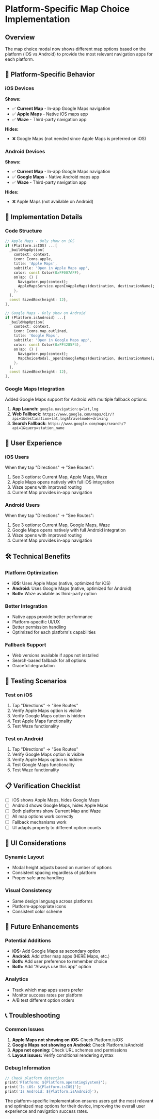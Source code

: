 # Platform-Specific Map Choice Implementation

## Overview

The map choice modal now shows different map options based on the platform (iOS vs Android) to provide the most relevant navigation apps for each platform.

## 🎯 **Platform-Specific Behavior**

### iOS Devices
**Shows:**
- ✅ **Current Map** - In-app Google Maps navigation
- ✅ **Apple Maps** - Native iOS maps app
- ✅ **Waze** - Third-party navigation app

**Hides:**
- ❌ Google Maps (not needed since Apple Maps is preferred on iOS)

### Android Devices
**Shows:**
- ✅ **Current Map** - In-app Google Maps navigation
- ✅ **Google Maps** - Native Android maps app
- ✅ **Waze** - Third-party navigation app

**Hides:**
- ❌ Apple Maps (not available on Android)

## 🔧 **Implementation Details**

### Code Structure
```dart
// Apple Maps - Only show on iOS
if (Platform.isIOS) ...[
  _buildMapOption(
    context: context,
    icon: Icons.apple,
    title: 'Apple Maps',
    subtitle: 'Open in Apple Maps app',
    color: const Color(0xFF007AFF),
    onTap: () {
      Navigator.pop(context);
      AppleMapsService.openInAppleMaps(destination, destinationName);
    },
  ),
  const SizedBox(height: 12),
],

// Google Maps - Only show on Android
if (Platform.isAndroid) ...[
  _buildMapOption(
    context: context,
    icon: Icons.map_outlined,
    title: 'Google Maps',
    subtitle: 'Open in Google Maps app',
    color: const Color(0xFF4285F4),
    onTap: () {
      Navigator.pop(context);
      MapChoiceModal._openInGoogleMaps(destination, destinationName);
    },
  ),
  const SizedBox(height: 12),
],
```

### Google Maps Integration
Added Google Maps support for Android with multiple fallback options:

1. **App Launch:** `google.navigation:q=lat,lng`
2. **Web Fallback:** `https://www.google.com/maps/dir/?api=1&destination=lat,lng&travelmode=driving`
3. **Search Fallback:** `https://www.google.com/maps/search/?api=1&query=station_name`

## 📱 **User Experience**

### iOS Users
When they tap "Directions" → "See Routes":
1. See 3 options: Current Map, Apple Maps, Waze
2. Apple Maps opens natively with full iOS integration
3. Waze opens with improved routing
4. Current Map provides in-app navigation

### Android Users
When they tap "Directions" → "See Routes":
1. See 3 options: Current Map, Google Maps, Waze
2. Google Maps opens natively with full Android integration
3. Waze opens with improved routing
4. Current Map provides in-app navigation

## 🛠️ **Technical Benefits**

### Platform Optimization
- **iOS:** Uses Apple Maps (native, optimized for iOS)
- **Android:** Uses Google Maps (native, optimized for Android)
- **Both:** Waze available as third-party option

### Better Integration
- Native apps provide better performance
- Platform-specific UI/UX
- Better permission handling
- Optimized for each platform's capabilities

### Fallback Support
- Web versions available if apps not installed
- Search-based fallback for all options
- Graceful degradation

## 🧪 **Testing Scenarios**

### Test on iOS
1. Tap "Directions" → "See Routes"
2. Verify Apple Maps option is visible
3. Verify Google Maps option is hidden
4. Test Apple Maps functionality
5. Test Waze functionality

### Test on Android
1. Tap "Directions" → "See Routes"
2. Verify Google Maps option is visible
3. Verify Apple Maps option is hidden
4. Test Google Maps functionality
5. Test Waze functionality

## 📋 **Verification Checklist**

- [ ] iOS shows Apple Maps, hides Google Maps
- [ ] Android shows Google Maps, hides Apple Maps
- [ ] Both platforms show Current Map and Waze
- [ ] All map options work correctly
- [ ] Fallback mechanisms work
- [ ] UI adapts properly to different option counts

## 🎨 **UI Considerations**

### Dynamic Layout
- Modal height adjusts based on number of options
- Consistent spacing regardless of platform
- Proper safe area handling

### Visual Consistency
- Same design language across platforms
- Platform-appropriate icons
- Consistent color scheme

## 🚀 **Future Enhancements**

### Potential Additions
- **iOS:** Add Google Maps as secondary option
- **Android:** Add other map apps (HERE Maps, etc.)
- **Both:** Add user preference to remember choice
- **Both:** Add "Always use this app" option

### Analytics
- Track which map apps users prefer
- Monitor success rates per platform
- A/B test different option orders

## 📞 **Troubleshooting**

### Common Issues
1. **Apple Maps not showing on iOS:** Check Platform.isIOS
2. **Google Maps not showing on Android:** Check Platform.isAndroid
3. **Apps not opening:** Check URL schemes and permissions
4. **Layout issues:** Verify conditional rendering syntax

### Debug Information
```dart
// Check platform detection
print('Platform: ${Platform.operatingSystem}');
print('Is iOS: ${Platform.isIOS}');
print('Is Android: ${Platform.isAndroid}');
```

The platform-specific implementation ensures users get the most relevant and optimized map options for their device, improving the overall user experience and navigation success rates.
